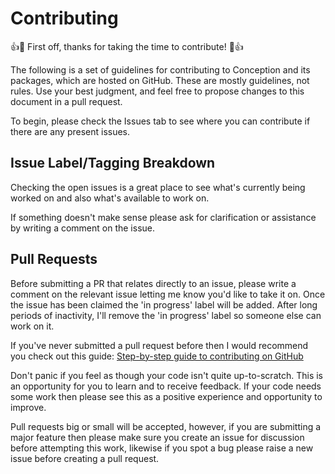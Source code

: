 # Contributing

👍🎉 First off, thanks for taking the time to contribute! 🎉👍

The following is a set of guidelines for contributing to Conception and its packages, which are hosted on GitHub. These are mostly guidelines, not rules. Use your best judgment, and feel free to propose changes to this document in a pull request.

To begin, please check the Issues tab to see where you can contribute if there are any present issues.

## Issue Label/Tagging Breakdown

Checking the open issues is a great place to see what's currently being worked on and also what's available to work on.

If something doesn't make sense please ask for clarification or assistance by writing a comment on the issue.

## Pull Requests

Before submitting a PR that relates directly to an issue, please write a comment on the relevant issue letting me know you'd like to take it on. Once the issue has been claimed the 'in progress' label will be added. After long periods of inactivity, I'll remove the 'in progress' label so someone else can work on it.

If you've never submitted a pull request before then I would recommend you check out this guide: [Step-by-step guide to contributing on GitHub](https://www.dataschool.io/how-to-contribute-on-github/)

Don't panic if you feel as though your code isn't quite up-to-scratch. This is an opportunity for you to learn and to receive feedback. If your code needs some work then please see this as a positive experience and opportunity to improve.

Pull requests big or small will be accepted, however, if you are submitting a major feature then please make sure you create an issue for discussion before attempting this work, likewise if you spot a bug please raise a new issue before creating a pull request.